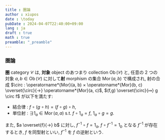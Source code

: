 ```yaml
---
title : 圏論
author : xiupos
date : \today
pubDate : 2024-04-07T22:40:00+09:00
lang : ja
draft : true
math : true
preamble: "_preamble"
---
```


### 圏論

**圏** category $\mathcal{C}$ は, **対象** object のあつまり collection $\operatorname*{Ob}(\mathcal{C})$ と, 任意の 2 つの対象 $a, b ∈ \operatorname*{Ob}(\mathcal{C})$ に対して**射** morphism の集合 $\operatorname*{Mor}(a, b)$ で構成され, 射の合成 $\circ : \operatorname*{Mor}(a, b) × \operatorname*{Mor}(b, c) \overset{\circ}{→} \operatorname*{Mor}(a, c)$, $(f,g) \overset{\circ}{↦} g \circ f$ が以下を満たす:

- 結合律 : $f \circ (g \circ h) = (f \circ g) \circ h$,
- 単位射 : $∃1_a∈\operatorname*{Mor}(a,a)$ s.t. $f \circ 1_a = f$, $1_a \circ g = g$.

また, $a \overset{f}{→} b$ に対し, $f^{-1} \circ f = 1_a$, $f \circ f^{-1} = 1_b$ となる $f^{-1}$ が存在するとき, $f$ を同型射といい, $f^{-1}$ を $f$ の逆射という.
